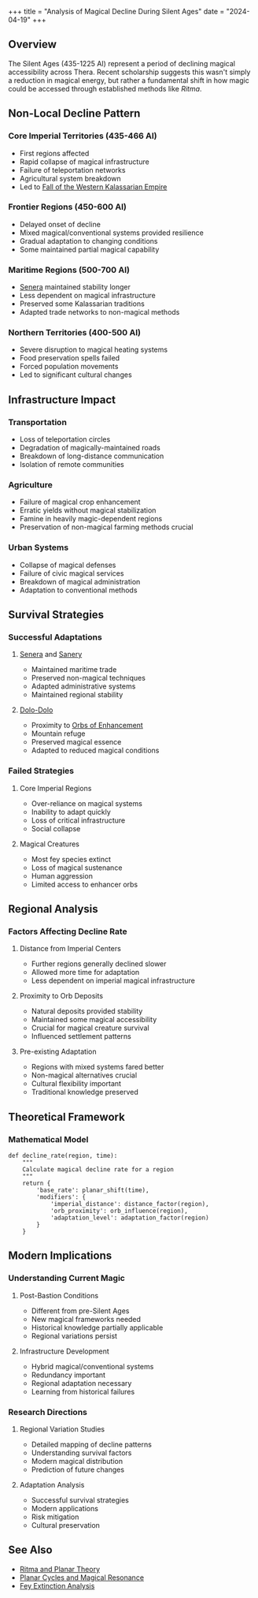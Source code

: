 +++
title = "Analysis of Magical Decline During Silent Ages"
date = "2024-04-19"
+++

## Overview

The Silent Ages (435-1225 AI) represent a period of declining magical
accessibility across Thera. Recent scholarship suggests this wasn't simply a
reduction in magical energy, but rather a fundamental shift in how magic could
be accessed through established methods like _Ritma_.

## Non-Local Decline Pattern

### Core Imperial Territories (435-466 AI)

- First regions affected
- Rapid collapse of magical infrastructure
- Failure of teleportation networks
- Agricultural system breakdown
- Led to
  [Fall of the Western Kalassarian Empire](@/events/fall-of-the-western-kalassarian-empire.md)

### Frontier Regions (450-600 AI)

- Delayed onset of decline
- Mixed magical/conventional systems provided resilience
- Gradual adaptation to changing conditions
- Some maintained partial magical capability

### Maritime Regions (500-700 AI)

- [Senera](@/locations/senera.md) maintained stability longer
- Less dependent on magical infrastructure
- Preserved some Kalassarian traditions
- Adapted trade networks to non-magical methods

### Northern Territories (400-500 AI)

- Severe disruption to magical heating systems
- Food preservation spells failed
- Forced population movements
- Led to significant cultural changes

## Infrastructure Impact

### Transportation

- Loss of teleportation circles
- Degradation of magically-maintained roads
- Breakdown of long-distance communication
- Isolation of remote communities

### Agriculture

- Failure of magical crop enhancement
- Erratic yields without magical stabilization
- Famine in heavily magic-dependent regions
- Preservation of non-magical farming methods crucial

### Urban Systems

- Collapse of magical defenses
- Failure of civic magical services
- Breakdown of magical administration
- Adaptation to conventional methods

## Survival Strategies

### Successful Adaptations

1. [Senera](@/locations/senera.md) and [Sanery](@/locations/sanery.md)

   - Maintained maritime trade
   - Preserved non-magical techniques
   - Adapted administrative systems
   - Maintained regional stability

2. [Dolo-Dolo](@/species/dolo-dolo.md)
   - Proximity to
     [Orbs of Enhancement](@/misc/orbs-of-power/orb-of-enhancement.md)
   - Mountain refuge
   - Preserved magical essence
   - Adapted to reduced magical conditions

### Failed Strategies

1. Core Imperial Regions

   - Over-reliance on magical systems
   - Inability to adapt quickly
   - Loss of critical infrastructure
   - Social collapse

2. Magical Creatures
   - Most fey species extinct
   - Loss of magical sustenance
   - Human aggression
   - Limited access to enhancer orbs

## Regional Analysis

### Factors Affecting Decline Rate

1. Distance from Imperial Centers

   - Further regions generally declined slower
   - Allowed more time for adaptation
   - Less dependent on imperial magical infrastructure

2. Proximity to Orb Deposits

   - Natural deposits provided stability
   - Maintained some magical accessibility
   - Crucial for magical creature survival
   - Influenced settlement patterns

3. Pre-existing Adaptation
   - Regions with mixed systems fared better
   - Non-magical alternatives crucial
   - Cultural flexibility important
   - Traditional knowledge preserved

## Theoretical Framework

### Mathematical Model

```
def decline_rate(region, time):
    """
    Calculate magical decline rate for a region
    """
    return {
        'base_rate': planar_shift(time),
        'modifiers': {
            'imperial_distance': distance_factor(region),
            'orb_proximity': orb_influence(region),
            'adaptation_level': adaptation_factor(region)
        }
    }
```

## Modern Implications

### Understanding Current Magic

1. Post-Bastion Conditions

   - Different from pre-Silent Ages
   - New magical frameworks needed
   - Historical knowledge partially applicable
   - Regional variations persist

2. Infrastructure Development
   - Hybrid magical/conventional systems
   - Redundancy important
   - Regional adaptation necessary
   - Learning from historical failures

### Research Directions

1. Regional Variation Studies

   - Detailed mapping of decline patterns
   - Understanding survival factors
   - Modern magical distribution
   - Prediction of future changes

2. Adaptation Analysis
   - Successful survival strategies
   - Modern applications
   - Risk mitigation
   - Cultural preservation

## See Also

- [Ritma and Planar Theory](@/notes/theorycrafting/ritma-and-planar-theory.md)
- [Planar Cycles and Magical Resonance](@/notes/theorycrafting/planar-cycles-and-magic.md)
- [Fey Extinction Analysis](@/notes/theorycrafting/fey-extinction-analysis.md)
